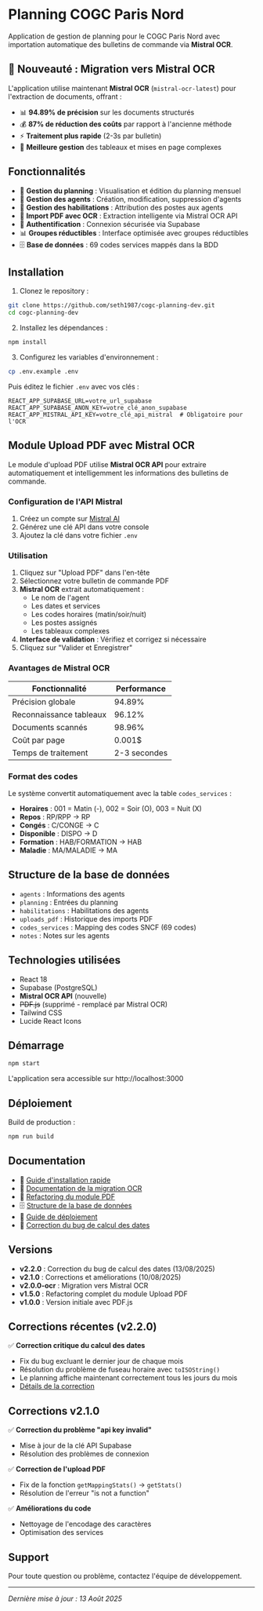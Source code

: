 # Planning COGC Paris Nord

Application de gestion de planning pour le COGC Paris Nord avec importation automatique des bulletins de commande via **Mistral OCR**.

## 🚀 Nouveauté : Migration vers Mistral OCR

L'application utilise maintenant **Mistral OCR** (`mistral-ocr-latest`) pour l'extraction de documents, offrant :
- 📊 **94.89% de précision** sur les documents structurés
- 💰 **87% de réduction des coûts** par rapport à l'ancienne méthode
- ⚡ **Traitement plus rapide** (2-3s par bulletin)
- 🎯 **Meilleure gestion** des tableaux et mises en page complexes

## Fonctionnalités

- 📅 **Gestion du planning** : Visualisation et édition du planning mensuel
- 👥 **Gestion des agents** : Création, modification, suppression d'agents
- 🎯 **Gestion des habilitations** : Attribution des postes aux agents
- 📄 **Import PDF avec OCR** : Extraction intelligente via Mistral OCR API
- 🔐 **Authentification** : Connexion sécurisée via Supabase
- 📊 **Groupes réductibles** : Interface optimisée avec groupes réductibles
- 🗄️ **Base de données** : 69 codes services mappés dans la BDD

## Installation

1. Clonez le repository :
```bash
git clone https://github.com/seth1987/cogc-planning-dev.git
cd cogc-planning-dev
```

2. Installez les dépendances :
```bash
npm install
```

3. Configurez les variables d'environnement :
```bash
cp .env.example .env
```

Puis éditez le fichier `.env` avec vos clés :
```
REACT_APP_SUPABASE_URL=votre_url_supabase
REACT_APP_SUPABASE_ANON_KEY=votre_clé_anon_supabase
REACT_APP_MISTRAL_API_KEY=votre_clé_api_mistral  # Obligatoire pour l'OCR
```

## Module Upload PDF avec Mistral OCR

Le module d'upload PDF utilise **Mistral OCR API** pour extraire automatiquement et intelligemment les informations des bulletins de commande.

### Configuration de l'API Mistral

1. Créez un compte sur [Mistral AI](https://console.mistral.ai/)
2. Générez une clé API dans votre console
3. Ajoutez la clé dans votre fichier `.env`

### Utilisation

1. Cliquez sur "Upload PDF" dans l'en-tête
2. Sélectionnez votre bulletin de commande PDF
3. **Mistral OCR** extrait automatiquement :
   - Le nom de l'agent
   - Les dates et services
   - Les codes horaires (matin/soir/nuit)
   - Les postes assignés
   - Les tableaux complexes
4. **Interface de validation** : Vérifiez et corrigez si nécessaire
5. Cliquez sur "Valider et Enregistrer"

### Avantages de Mistral OCR

| Fonctionnalité | Performance |
|----------------|-------------|
| Précision globale | 94.89% |
| Reconnaissance tableaux | 96.12% |
| Documents scannés | 98.96% |
| Coût par page | 0.001$ |
| Temps de traitement | 2-3 secondes |

### Format des codes

Le système convertit automatiquement avec la table `codes_services` :
- **Horaires** : 001 = Matin (-), 002 = Soir (O), 003 = Nuit (X)
- **Repos** : RP/RPP → RP
- **Congés** : C/CONGE → C
- **Disponible** : DISPO → D
- **Formation** : HAB/FORMATION → HAB
- **Maladie** : MA/MALADIE → MA

## Structure de la base de données

- `agents` : Informations des agents
- `planning` : Entrées du planning
- `habilitations` : Habilitations des agents
- `uploads_pdf` : Historique des imports PDF
- `codes_services` : Mapping des codes SNCF (69 codes)
- `notes` : Notes sur les agents

## Technologies utilisées

- React 18
- Supabase (PostgreSQL)
- **Mistral OCR API** (nouvelle)
- ~~PDF.js~~ (supprimé - remplacé par Mistral OCR)
- Tailwind CSS
- Lucide React Icons

## Démarrage

```bash
npm start
```

L'application sera accessible sur http://localhost:3000

## Déploiement

Build de production :
```bash
npm run build
```

## Documentation

- 📝 [Guide d'installation rapide](INSTALLATION_RAPIDE.md)
- 🚀 [Documentation de la migration OCR](MIGRATION_MISTRAL_OCR.md)
- 📄 [Refactoring du module PDF](REFACTORING_UPLOAD_PDF.md)
- 🗄️ [Structure de la base de données](DATABASE.md)
- 🚀 [Guide de déploiement](DEPLOYMENT.md)
- 🐛 [Correction du bug de calcul des dates](docs/BUG_FIX_DATES.md)

## Versions

- **v2.2.0** : Correction du bug de calcul des dates (13/08/2025)
- **v2.1.0** : Corrections et améliorations (10/08/2025)
- **v2.0.0-ocr** : Migration vers Mistral OCR
- **v1.5.0** : Refactoring complet du module Upload PDF
- **v1.0.0** : Version initiale avec PDF.js

## Corrections récentes (v2.2.0)

✅ **Correction critique du calcul des dates**
- Fix du bug excluant le dernier jour de chaque mois
- Résolution du problème de fuseau horaire avec `toISOString()`
- Le planning affiche maintenant correctement tous les jours du mois
- [Détails de la correction](docs/BUG_FIX_DATES.md)

## Corrections v2.1.0

✅ **Correction du problème "api key invalid"**
- Mise à jour de la clé API Supabase
- Résolution des problèmes de connexion

✅ **Correction de l'upload PDF**
- Fix de la fonction `getMappingStats()` → `getStats()`
- Résolution de l'erreur "is not a function"

✅ **Améliorations du code**
- Nettoyage de l'encodage des caractères
- Optimisation des services

## Support

Pour toute question ou problème, contactez l'équipe de développement.

---

*Dernière mise à jour : 13 Août 2025*